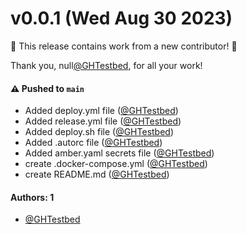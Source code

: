 # v0.0.1 (Wed Aug 30 2023)

:tada: This release contains work from a new contributor! :tada:

Thank you, null[@GHTestbed](https://github.com/GHTestbed), for all your work!

#### ⚠️ Pushed to `main`

- Added deploy.yml file ([@GHTestbed](https://github.com/GHTestbed))
- Added release.yml file ([@GHTestbed](https://github.com/GHTestbed))
- Added deploy.sh file ([@GHTestbed](https://github.com/GHTestbed))
- Added .autorc file ([@GHTestbed](https://github.com/GHTestbed))
- Added amber.yaml secrets file ([@GHTestbed](https://github.com/GHTestbed))
- create .docker-compose.yml ([@GHTestbed](https://github.com/GHTestbed))
- create README.md ([@GHTestbed](https://github.com/GHTestbed))

#### Authors: 1

- [@GHTestbed](https://github.com/GHTestbed)
